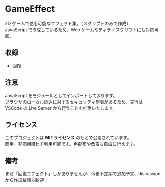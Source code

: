 # GameEffect
2D ゲームで使用可能なエフェクト集。（スクリプトのみで作成）  
JavaScript で作成しているため、Web ゲームやティラノスクリプトにも対応可能。

## 収録
- 回復

## 注意
JavaScript をモジュールとしてインポートしております。  
ブラウザのローカル読込に対するセキュリティ制限があるため、実行は VSCode の Live Server から行うことを推奨いたします。

## ライセンス
このプロジェクトは **MITライセンス** のもとで公開されています。  
商用・非商用問わず利用可能です。再配布や改変も自由に行えます。

## 備考
まだ「回復エフェクト」しかありませんが、今後不定期で追加予定、discussion から作成依頼も歓迎！